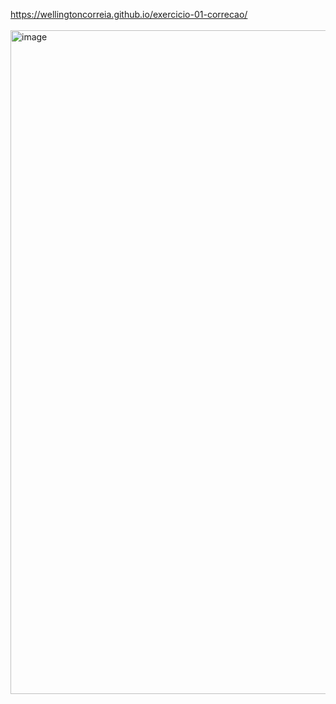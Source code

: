 https://wellingtoncorreia.github.io/exercicio-01-correcao/
<br />
<br />
<img width="1894" height="1062" alt="image" src="https://github.com/user-attachments/assets/fa163b1b-89e5-4cbf-b35b-5ef39631652f" />
